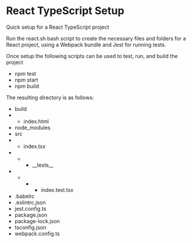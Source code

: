 # React TypeScript Setup
Quick setup for a React TypeScript project

Run the react.sh bash script to create the necessary files and folders for a React project, using a Webpack bundle and Jest for running tests.

Once setup the following scripts can be used to test, run, and build the project

* npm test
* npm start
* npm build

The resulting directory is as follows:

* build
* * index.html
* node_modules
* src
* * index.tsx
* * * \_\_tests\_\_
* * * * index.test.tsx
* .babelrc
* .eslintrc.json
* jest.config.ts
* package.json
* package-lock.json
* tsconfig.json
* webpack.config.ts
